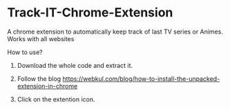 # Track-IT-Chrome-Extension
A chrome extension to automatically keep track of last TV series or Animes. Works with all websites


How to use?

1. Download the whole code and extract it.

2. Follow the blog https://webkul.com/blog/how-to-install-the-unpacked-extension-in-chrome

3. Click on the extention icon.
